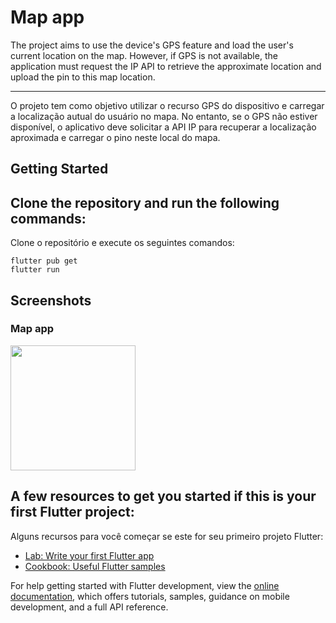 # Map app

The project aims to use the device's GPS feature and load the user's current location on the map. However, if GPS is not available, the application must request the IP API to retrieve the approximate location and upload the pin to this map location.

--------------------------------------------------------------------------------------------------------------------------------

O projeto tem como objetivo utilizar o recurso GPS do dispositivo e carregar a localização autual do usuário no mapa. No entanto, se o GPS não estiver disponível, o aplicativo deve solicitar a API IP para recuperar a localização aproximada e carregar o pino neste local do mapa.

## Getting Started

Clone the repository and run the following commands:
--------------------------------------------------------------------------------------------------------------------------------
Clone o repositório e execute os seguintes comandos:
```
flutter pub get
flutter run
```

## Screenshots

### Map app

<img src="assets/screenshots/map_app.gif" width="200px" />

A few resources to get you started if this is your first Flutter project:
--------------------------------------------------------------------------------------------------------------------------------
Alguns recursos para você começar se este for seu primeiro projeto Flutter:

- [Lab: Write your first Flutter app](https://docs.flutter.dev/get-started/codelab)
- [Cookbook: Useful Flutter samples](https://docs.flutter.dev/cookbook)

For help getting started with Flutter development, view the
[online documentation](https://docs.flutter.dev/), which offers tutorials,
samples, guidance on mobile development, and a full API reference.
